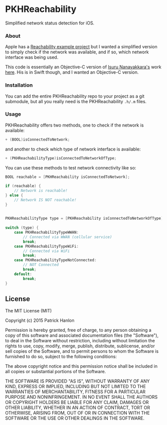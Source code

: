 # PKHReachability

Simplified network status detection for iOS.

### About

Apple has a [Reachability example project][AppleReachability] but I wanted a simplified version to simply check if the network was available, and if so, which network interface was being used.

This code is essentially an Objective-C version of [Isuru Nanayakkara's][IsuruNanayakkara] work [here][IJReachability]. His is in Swift though, and I wanted an Objective-C version.

### Installation

You can add the entire PKHReachability repo to your project as a git submodule, but all you really need is the PKHReachability `.h/.m` files.

### Usage

PKHReachability offers two methods, one to check if the network is available:

```objective-c
+ (BOOL)isConnectedToNetwork;
```

and another to check which type of network interface is available:

```objective-c
+ (PKHReachabilityType)isConnectedToNetworkOfType;
```

You can use these methods to test network connectivity like so:

```objective-c
BOOL reachable = [PKHReachability isConnectedToNetwork];
    
if (reachable) {
    // Network is reachable!
} else {
    // Network IS NOT reachable!
}
    
    
PKHReachabilityType type = [PKHReachability isConnectedToNetworkOfType];
    
switch (type) {
    case PKHReachabilityTypeWWAN:
        // Connected via WWAN (cellular service)
        break;
    case PKHReachabilityTypeWiFi:
        // Connected via WiFi
        break;
    case PKHReachabilityTypeNotConnected:
        // NOT Connected
        break;
    default:
        break;
}
```


## License

The MIT License (MIT)

Copyright (c) 2015 Patrick Hanlon

Permission is hereby granted, free of charge, to any person obtaining a copy
of this software and associated documentation files (the "Software"), to deal
in the Software without restriction, including without limitation the rights
to use, copy, modify, merge, publish, distribute, sublicense, and/or sell
copies of the Software, and to permit persons to whom the Software is
furnished to do so, subject to the following conditions:

The above copyright notice and this permission notice shall be included in all
copies or substantial portions of the Software.

THE SOFTWARE IS PROVIDED "AS IS", WITHOUT WARRANTY OF ANY KIND, EXPRESS OR
IMPLIED, INCLUDING BUT NOT LIMITED TO THE WARRANTIES OF MERCHANTABILITY,
FITNESS FOR A PARTICULAR PURPOSE AND NONINFRINGEMENT. IN NO EVENT SHALL THE
AUTHORS OR COPYRIGHT HOLDERS BE LIABLE FOR ANY CLAIM, DAMAGES OR OTHER
LIABILITY, WHETHER IN AN ACTION OF CONTRACT, TORT OR OTHERWISE, ARISING FROM,
OUT OF OR IN CONNECTION WITH THE SOFTWARE OR THE USE OR OTHER DEALINGS IN THE
SOFTWARE.


[AppleReachability]:https://developer.apple.com/library/ios/samplecode/Reachability/Introduction/Intro.html
[IsuruNanayakkara]:https://github.com/Isuru-Nanayakkara
[IJReachability]:https://github.com/Isuru-Nanayakkara/IJReachability